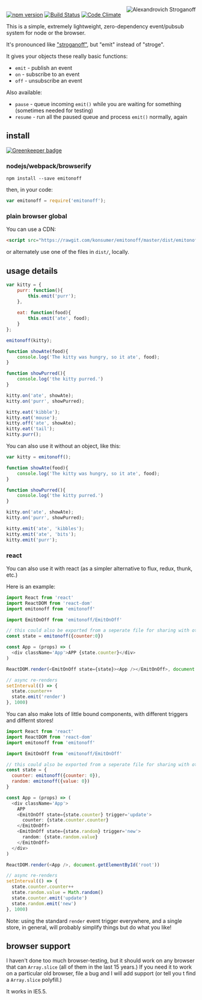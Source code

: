 <img alt="Alexandrovich Stroganoff" title="totally random picture of Alexandrovich Stroganoff, age 15" src="https://raw.githubusercontent.com/konsumer/emitonoff/master/dist/stroganoff.png" align="right" valign="middle" />

[![npm version](https://badge.fury.io/js/emitonoff.svg)](http://badge.fury.io/js/emitonoff)
[![Build Status](https://travis-ci.org/konsumer/emitonoff.svg?branch=master)](https://travis-ci.org/konsumer/emitonoff)
[![Code Climate](https://codeclimate.com/github/konsumer/emitonoff/badges/gpa.svg)](https://codeclimate.com/github/konsumer/emitonoff)

This is a simple, extremely lightweight, zero-dependency event/pubsub system for node or the browser.

It's pronounced like ["stroganoff"](http://dictionary.cambridge.org/us/pronunciation/british/stroganoff), but "emit" instead of "stroge".

It gives your objects these really basic functions:

- `emit` - publish an event
- `on` - subscribe to an event
- `off` - unsubscribe an event

Also available:

- `pause` - queue incoming `emit()` while you are waiting for something (sometimes needed for testing)
- `resume` - run all the paused queue and process `emit()` normally, again

## install

[![Greenkeeper badge](https://badges.greenkeeper.io/konsumer/emitonoff.svg)](https://greenkeeper.io/)

### nodejs/webpack/browserify

```
npm install --save emitonoff
```

then, in your code:

```javascript
var emitonoff = require('emitonoff');
```

### plain browser global

You can use a CDN:

```html
<script src="https://rawgit.com/konsumer/emitonoff/master/dist/emitonoff.min.js"></script>
```

or alternately use one of the files in `dist/`, locally.

## usage details

```javascript
var kitty = {
    purr: function(){
        this.emit('purr');
    },
    
    eat: function(food){
        this.emit('ate', food);
    } 
};

emitonoff(kitty);

function showAte(food){
    console.log('The kitty was hungry, so it ate', food);
}

function showPurred(){
    console.log('the kitty purred.')
}

kitty.on('ate', showAte);
kitty.on('purr', showPurred);

kitty.eat('kibble');
kitty.eat('mouse');
kitty.off('ate', showAte);
kitty.eat('tail');
kitty.purr();
```

You can also use it without an object, like this:

```javascript
var kitty = emitonoff();

function showAte(food){
    console.log('The kitty was hungry, so it ate', food);
}

function showPurred(){
    console.log('the kitty purred.')
}

kitty.on('ate', showAte);
kitty.on('purr', showPurred);

kitty.emit('ate', 'kibbles');
kitty.emit('ate', 'bits');
kitty.emit('purr');
```

### react

You can also use it with react (as a simpler alternative to flux, redux, thunk, etc.)

Here is an example:

```js
import React from 'react'
import ReactDOM from 'react-dom'
import emitonoff from 'emitonoff'

import EmitOnOff from 'emitonoff/EmitOnOff'

// this could also be exported from a seperate file for sharing with other code
const state = emitonoff({counter:0})

const App = (props) => (
  <div className='App'>APP {state.counter}</div>
)

ReactDOM.render(<EmitOnOff state={state}><App /></EmitOnOff>, document.getElementById('root'))

// async re-renders
setInterval(() => {
  state.counter++
  state.emit('render')
}, 1000)
```

You can also make lots of little bound components, with different triggers and differnt stores!

```js
import React from 'react'
import ReactDOM from 'react-dom'
import emitonoff from 'emitonoff'

import EmitOnOff from 'emitonoff/EmitOnOff'

// this could also be exported from a seperate file for sharing with other code
const state = {
  counter: emitonoff({counter: 0}),
  random: emitonoff({value: 0})
}

const App = (props) => (
  <div className='App'>
    APP
    <EmitOnOff state={state.counter} trigger='update'>
      counter: {state.counter.counter}
    </EmitOnOff>
    <EmitOnOff state={state.random} trigger='new'>
      random: {state.random.value}
    </EmitOnOff>
  </div>
)

ReactDOM.render(<App />, document.getElementById('root'))

// async re-renders
setInterval(() => {
  state.counter.counter++
  state.random.value = Math.random()
  state.counter.emit('update')
  state.random.emit('new')
}, 1000)
```

Note: using the standard `render` event trigger everywhere, and a single store, in general, will probably simplify things but do what you like!

## browser support

I haven't done too much browser-testing, but it should work on any browser that can `Array.slice` (all of them in the last 15 years.) If you need it to work on a particular old browser, file a bug and I will add support (or tell you t find a `Array.slice` polyfill.)

It works in IE5.5.
